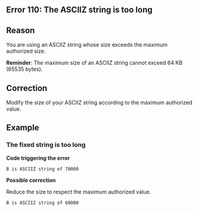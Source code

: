 
## Error 110: The ASCIIZ string is too long
			



<a name="NOTE1"></a>
<a name="NOTE1_1"></a>


## Reason
<a name="reason_ELTTEXTE000085"></a>
You are using an ASCIIZ string whose size exceeds the maximum authorized size.

**Reminder**: The maximum size of an ASCIIZ string cannot exceed 64 KB (65535 bytes).

<a name="NOTE2"></a>
<a name="NOTE2_1"></a>


## Correction
<a name="correction_ELTTEXTE000109"></a>
Modify the size of your ASCIIZ string according to the maximum authorized value.

<a name="NOTE3"></a>
<a name="NOTE3_1"></a>


## Example
<a name="example_ELTTEXTE000133"></a>


### The fixed string is too long
<a name="the_fixed_string_too_long_ELTPARAGRAPHE000027"></a>

**Code triggering the error** 


```wl
B is ASCIIZ string of 70000
```




**Possible correction**

Reduce the size to respect the maximum authorized value.


```wl
B is ASCIIZ string of 60000
```



